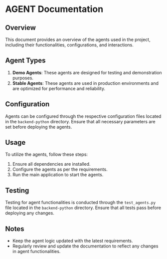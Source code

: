 # AGENT Documentation

## Overview
This document provides an overview of the agents used in the project, including their functionalities, configurations, and interactions.

## Agent Types
1. **Demo Agents**: These agents are designed for testing and demonstration purposes.
2. **Stable Agents**: These agents are used in production environments and are optimized for performance and reliability.

## Configuration
Agents can be configured through the respective configuration files located in the `backend-python` directory. Ensure that all necessary parameters are set before deploying the agents.

## Usage
To utilize the agents, follow these steps:
1. Ensure all dependencies are installed.
2. Configure the agents as per the requirements.
3. Run the main application to start the agents.

## Testing
Testing for agent functionalities is conducted through the `test_agents.py` file located in the `backend-python` directory. Ensure that all tests pass before deploying any changes.

## Notes
- Keep the agent logic updated with the latest requirements.
- Regularly review and update the documentation to reflect any changes in agent functionalities.
